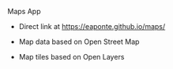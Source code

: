 Maps App



- Direct link at https://eaponte.github.io/maps/

- Map data based on Open Street Map

- Map tiles based on Open Layers
